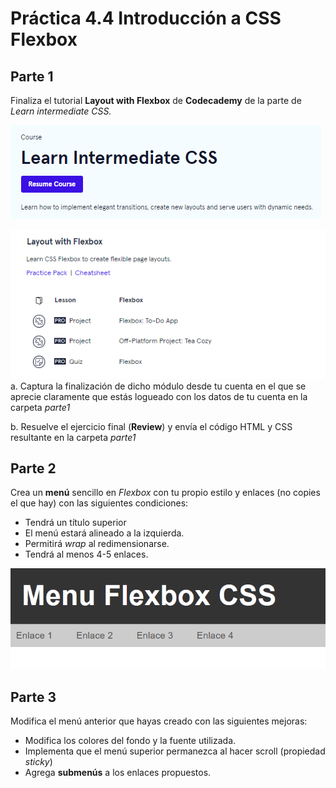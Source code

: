 # Práctica 4.4 Introducción a CSS Flexbox

## Parte 1

Finaliza el tutorial **Layout with Flexbox** de **Codecademy** de la parte de *Learn intermediate CSS.*   
      
![](media/a8ef4b8035dca1f0187f42c476dd20ce.png)  
      
![](media/566d4e87e8064f493da137dc5d096cd0.png)
 a. Captura la finalización de dicho módulo desde tu cuenta en el que se aprecie claramente que estás logueado con los datos de tu cuenta en la carpeta *parte1*

 b. Resuelve el ejercicio final (**Review**) y envía el código HTML y CSS resultante en la carpeta *parte1*

## Parte 2

Crea un **menú** sencillo en *Flexbox* con tu propio estilo y enlaces (no copies el que hay) con las siguientes condiciones: 
 
- Tendrá un título superior
- El menú estará alineado a la izquierda.
- Permitirá *wrap* al redimensionarse.
- Tendrá al menos 4-5 enlaces. 

![](media/d851f648922393a1fc0987d99d970ee6.png)

## Parte 3

Modifica el menú anterior que hayas creado con las siguientes mejoras: 

- Modifica los colores del fondo y la fuente utilizada. 
- Implementa que el menú superior permanezca al hacer scroll (propiedad *sticky*) 
- Agrega **submenús** a los enlaces propuestos.


